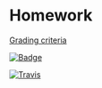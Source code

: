 # Homework

[Grading criteria](http://dhbwse201819.pbworks.com/w/page/133242243/SE2_week5_refactoring)

[![Badge](https://api.codacy.com/project/badge/Grade/4d176212b6f44c45839d08862fe63f53?isInternal=true)](https://app.codacy.com/project/moritz.horch/week5_refactoring/dashboard?bid=12519530)

[![Travis](https://travis-ci.org/MoritzHorch/week5_refactoring.svg?branch=master)](https://travis-ci.org/MoritzHorch/week5_refactoring)